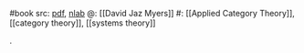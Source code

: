 #book 
src: [pdf](http://davidjaz.com/Papers/DynamicalBook.pdf), [nlab](https://ncatlab.org/nlab/show/polynomial+functor) 
@: [[David Jaz Myers]]
#: [[Applied Category Theory]], [[category theory]], [[systems theory]] 

.